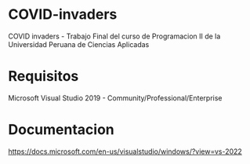 # COVID-invaders
COVID invaders - Trabajo Final del curso de Programacion II de la Universidad Peruana de Ciencias Aplicadas

# Requisitos
Microsoft Visual Studio 2019 - Community/Professional/Enterprise

# Documentacion
https://docs.microsoft.com/en-us/visualstudio/windows/?view=vs-2022
